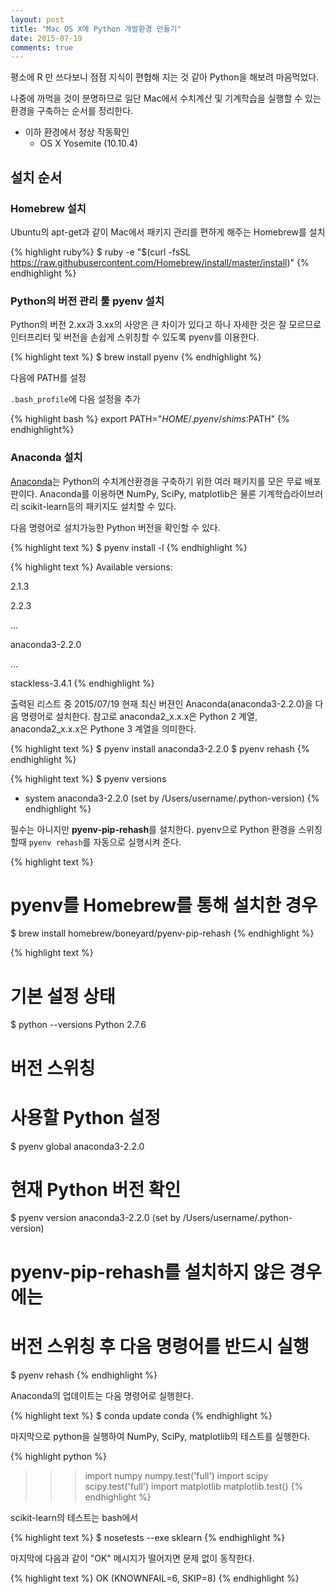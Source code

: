 ```yaml
---
layout: post
title: "Mac OS X에 Python 개발환경 만들기"
date: 2015-07-19
comments: true
---
```


평소에 R 만 쓰다보니 점점 지식이 편협해 지는 것 같아 Python을 해보려 마음먹었다.

나중에 까먹을 것이 분명하므로 일단 Mac에서 수치계산 및 기계학습을 실행할 수 있는 환경을 구축하는 순서를 정리한다.

* 이하 환경에서 정상 작동확인
    * OS X Yosemite (10.10.4)


## 설치 순서

### Homebrew 설치

Ubuntu의 apt-get과 같이 Mac에서 패키지 관리를 편하게 해주는 Homebrew를 설치

{% highlight ruby%}
$ ruby -e "$(curl -fsSL https://raw.githubusercontent.com/Homebrew/install/master/install)"
{% endhighlight %}

### Python의 버전 관리 툴 pyenv 설치

Python의 버전 2.xx과 3.xx의 사양은 큰 차이가 있다고 하나 자세한 것은 잘 모르므로 인터프리터 및 버전을 손쉽게 스위칭할 수 있도록 pyenv를 이용한다.

{% highlight text %}
$ brew install pyenv
{% endhighlight %}

다음에 PATH를 설정

`.bash_profile`에 다음 설정을 추가

{% highlight bash %}
export PATH="$HOME/.pyenv/shims:$PATH"
{% endhighlight%}

### Anaconda 설치

[Anaconda](https://store.continuum.io/cshop/anaconda/)는 Python의 수치계산환경을 구축하기 위한 여러 패키지를 모은 무료 배포판이다. Anaconda를 이용하면 NumPy, SciPy, matplotlib은 물론 기계학습라이브러리 scikit-learn등의 패키지도 설치할 수 있다.

다음 명령어로 설치가능한 Python 버전을 확인할 수 있다.

{% highlight text %}
$ pyenv install -l
{% endhighlight %}

{% highlight text %}
Available versions:

  2.1.3

  2.2.3

  ...

  anaconda3-2.2.0

  ...

  stackless-3.4.1
{% endhighlight %}

출력된 리스트 중 2015/07/19 현재 최신 버젼인 Anaconda(anaconda3-2.2.0)을 다음 명령어로 설치한다.
참고로 anaconda2_x.x.x은 Python 2 계열, anaconda2_x.x.x은 Pythone 3 계열을 의미한다.

{% highlight text %}
$ pyenv install anaconda3-2.2.0
$ pyenv rehash
{% endhighlight %}

{% highlight text %}
$ pyenv versions
* system
  anaconda3-2.2.0 (set by /Users/username/.python-version)
{% endhighlight %}

필수는 아니지만 **pyenv-pip-rehash**를 설치한다. pyenv으로 Python 환경을 스위칭할때 `pyenv rehash`를 자동으로 실행시켜 준다.

{% highlight text %}
# pyenv를 Homebrew를 통해 설치한 경우
$ brew install homebrew/boneyard/pyenv-pip-rehash
{% endhighlight %}

{% highlight text %}
# 기본 설정 상태
$ python --versions
Python 2.7.6

# 버전 스위칭
# 사용할 Python 설정
$ pyenv global anaconda3-2.2.0

# 현재 Python 버전 확인
$ pyenv version
anaconda3-2.2.0 (set by /Users/username/.python-version)

# pyenv-pip-rehash를 설치하지 않은 경우에는
# 버전 스위칭 후 다음 명령어를 반드시 실행
$ pyenv rehash
{% endhighlight %}

Anaconda의 업데이트는 다음 명령어로 실행한다.

{% highlight text %}
$ conda update conda
{% endhighlight %}

마지막으로 python을 실행하여 NumPy, SciPy, matplotlib의 테스트를 실행한다.

{% highlight python %}
>>> import numpy
>>> numpy.test('full')
>>> import scipy
>>> scipy.test('full')
>>> import matplotlib
>>> matplotlib.test()
{% endhighlight %}

scikit-learn의 테스트는 bash에서

{% highlight text %}
$ nosetests --exe sklearn
{% endhighlight %}

마지막에 다음과 같이 "OK" 메시지가 떨어지면 문제 없이 동작한다.

{% highlight text %}
OK (KNOWNFAIL=6, SKIP=8)
{% endhighlight %}

